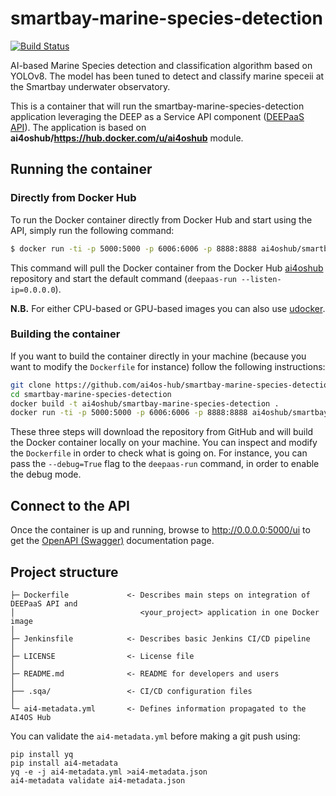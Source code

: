 # smartbay-marine-species-detection
[![Build Status](https://jenkins.services.ai4os.eu/buildStatus/icon?job=AI4OS-hub/smartbay-marine-species-detection/main)](https://jenkins.services.ai4os.eu/job/AI4OS-hub/job/smartbay-marine-species-detection/job/main/)

AI-based Marine Species detection and classification algorithm based on YOLOv8. The model has been tuned to detect and classify marine speceii at the Smartbay underwater observatory.

This is a container that will run the smartbay-marine-species-detection application leveraging the DEEP as a Service API component ([DEEPaaS API](https://github.com/ai4os/DEEPaaS)). The application is based on **ai4oshub/https://hub.docker.com/u/ai4oshub** module.

    
## Running the container

### Directly from Docker Hub

To run the Docker container directly from Docker Hub and start using the API, simply run the following command:

```bash
$ docker run -ti -p 5000:5000 -p 6006:6006 -p 8888:8888 ai4oshub/smartbay-marine-species-detection
```

This command will pull the Docker container from the Docker Hub [ai4oshub](https://hub.docker.com/u/ai4oshub/) repository and start the default command (`deepaas-run --listen-ip=0.0.0.0`).

**N.B.** For either CPU-based or GPU-based images you can also use [udocker](https://github.com/indigo-dc/udocker).

### Building the container

If you want to build the container directly in your machine (because you want to modify the `Dockerfile` for instance) follow the following instructions:
```bash
git clone https://github.com/ai4os-hub/smartbay-marine-species-detection
cd smartbay-marine-species-detection
docker build -t ai4oshub/smartbay-marine-species-detection .
docker run -ti -p 5000:5000 -p 6006:6006 -p 8888:8888 ai4oshub/smartbay-marine-species-detection
```

These three steps will download the repository from GitHub and will build the Docker container locally on your machine. You can inspect and modify the `Dockerfile` in order to check what is going on. For instance, you can pass the `--debug=True` flag to the `deepaas-run` command, in order to enable the debug mode.


## Connect to the API

Once the container is up and running, browse to http://0.0.0.0:5000/ui to get the [OpenAPI (Swagger)](https://www.openapis.org/) documentation page.


## Project structure
```
├─ Dockerfile             <- Describes main steps on integration of DEEPaaS API and
│                            <your_project> application in one Docker image
│
├─ Jenkinsfile            <- Describes basic Jenkins CI/CD pipeline
│
├─ LICENSE                <- License file
│
├─ README.md              <- README for developers and users
│
├── .sqa/                 <- CI/CD configuration files
│
└─ ai4-metadata.yml       <- Defines information propagated to the AI4OS Hub
```

You can validate the `ai4-metadata.yml` before making a git push using:
```shell
pip install yq
pip install ai4-metadata
yq -e -j ai4-metadata.yml >ai4-metadata.json
ai4-metadata validate ai4-metadata.json
```
